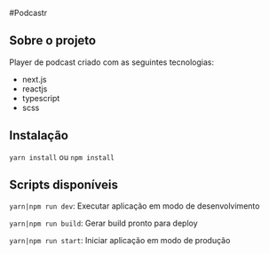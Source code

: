 #Podcastr

## Sobre o projeto
Player de podcast criado com as seguintes tecnologias:

- next.js
- reactjs
- typescript
- scss

## Instalação
`yarn install` ou `npm install`

## Scripts disponíveis
`yarn|npm run dev`: Executar aplicação em modo de desenvolvimento

`yarn|npm run build`: Gerar build pronto para deploy

`yarn|npm run start`: Iniciar aplicação em modo de produção